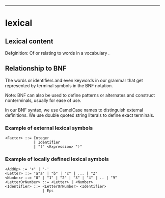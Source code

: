 ---
# lexical


## Lexical content

Defginition: Of or relating to words in a vocabulary .



## Relationship to BNF

The words or identifiers and even keywords in our grammar that get represented
by terminal symbols in the BNF notation.

Note: BNF can also be used to define patterns or alternates and construct nonterminals, usually for ease of use.

In our BNF syntax, we use CamelCase names to distinguish external  definitions. We 
use double quoted string literals to define exact terminals.

### Example of external lexical symbols

```bnf
<Factor> ::= Integer
             | Identifier
             | "(" <Expression> ")"
```






### Example of locally defined lexical symbols

```bnf
<AddOp> := '+' | '-'
<Letter> ::= 'a"a" | "b" | "c" | ... | "Z"
<Number> ::= "0" | "1" | "2" | "3" | "4" | .. | "9"
<LetterOrNumber> ::= <Letter> | <Number>
<Identifier> ::= <LetterOrNumber> <Identifier>
                 | Eps
```


